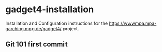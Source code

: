 # gadget4-installation
Installation and Configuration instructions for the https://wwwmpa.mpa-garching.mpg.de/gadget4/ project.

## Git 101 first commit